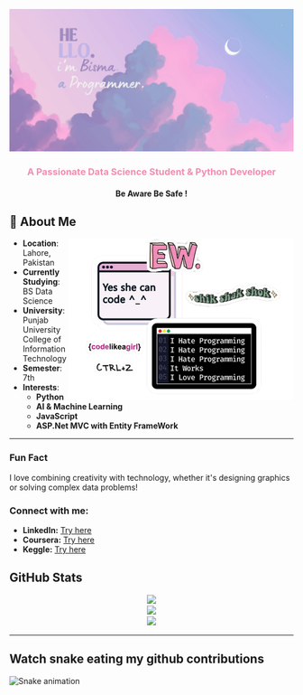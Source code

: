 ![Hi There, I am Bisma Sajjad](bg.png)


<!-- Profile Header Section -->
<h3 align="center" style="color: #f28cb2;">A Passionate Data Science Student & Python Developer</h3>


<h4 align="center">Be Aware Be Safe !</h4>



## 🌸 About Me
<!-- Hacker Gif -->

<img align="right" alt="Coding" width="400" src=baesthetics.png>

- **Location**: Lahore, Pakistan
- **Currently Studying**: BS Data Science
- **University**: Punjab University College of Information Technology
- **Semester**: 7th
- **Interests**:
  - **Python** 
  - **AI & Machine Learning** 
  - **JavaScript** 
  - **ASP.Net MVC with Entity FrameWork** 

---

### Fun Fact
I love combining creativity with technology, whether it's designing graphics or solving complex data problems!

### Connect with me:

* **LinkedIn:** [Try here](https://www.linkedin.com/in/bisma-sajjad-101546278/)
* **Coursera:** [Try here](https://www.coursera.org/user/970a1c752ae7378b471396ba33e7b616) 
* **Keggle:** [Try here](https://www.kaggle.com/bismasajjad)




## GitHub Stats
<div align="center">
    <img src="https://github-readme-stats.vercel.app/api?username=Bisma41&hide_border=true&bg_color=F3CFE4,D6A2F3&title_color=9f8bc0&text_color=9eaad7&icon_color=A495D3&border_color=B9A4EC&show_icons=true" /><br/>
    <img src="https://github-readme-streak-stats.herokuapp.com/?user=Bisma41&hide_border=true&background=F3CFE4&ring=A495D3&currStreakLabel=E0BEE5" /><br/>
    <img src="https://github-readme-stats.vercel.app/api/top-langs/?username=Bisma41&hide_border=true&bg_color=F3CFE4,D6A2F3&title_color=9f8bc0&text_color=E0BEE5&icon_color=A495D3&border_color=B9A4EC&layout=compact" />
</div>



---

## Watch snake eating my github contributions 
  ![Snake animation](https://github.com/eagrundy/eagrundy/blob/output/github-contribution-grid-snake.svg)














